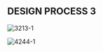 DESIGN PROCESS 3
---
![3213-1](https://user-images.githubusercontent.com/90520541/135485736-315d1887-8258-4f4a-b88b-a64ed2ffb2c8.png)


![4244-1](https://user-images.githubusercontent.com/90520541/135485741-6b63f32a-4177-41f3-9831-4a9b443d4166.png)
